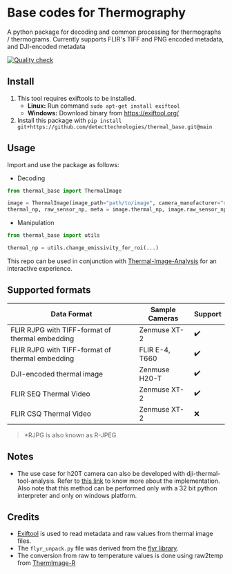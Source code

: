 # Base codes for Thermography

A python package for decoding and common processing for thermographs / thermograms. Currently supports FLIR's TIFF and PNG encoded metadata, and DJI-encoded metadata

[![Quality check](https://github.com/detecttechnologies/thermal_base/actions/workflows/qualitycheck.yml/badge.svg)](https://github.com/detecttechnologies/thermal_base/actions)

## Install
1. This tool requires exiftools to be installed.
    - **Linux:** Run command `sudo apt-get install exiftool`
    - **Windows:** Download binary from https://exiftool.org/
2. Install this package with `pip install git+https://github.com/detecttechnologies/thermal_base.git@main`

## Usage
Import and use the package as follows:
- Decoding
```python
from thermal_base import ThermalImage

image = ThermalImage(image_path="path/to/image", camera_manufacturer="dji/flir")
thermal_np, raw_sensor_np, meta = image.thermal_np, image.raw_sensor_np, image.meta
```
- Manipulation
```python
from thermal_base import utils

thermal_np = utils.change_emissivity_for_roi(...)
```

This repo can be used in conjunction with [Thermal-Image-Analysis](https://github.com/detecttechnologies/Thermal-Image-Analysis) for an interactive experience.

## Supported formats
|Data Format|Sample Cameras|Support|
|--|--|--|
|FLIR RJPG with TIFF-format of thermal embedding|Zenmuse XT-2|:heavy_check_mark:|
|FLIR RJPG with TIFF-format of thermal embedding|FLIR E-4, T660|:heavy_check_mark:|
|DJI-encoded thermal image|Zenmuse H20-T|:heavy_check_mark:|
|FLIR SEQ Thermal Video|Zenmuse XT-2|:heavy_check_mark:|
|FLIR CSQ Thermal Video|Zenmuse XT-2|:x:|
>*RJPG is also known as R-JPEG

## Notes
* The use case for h20T camera can also be developed with dji-thermal-tool-analysis. Refer to [this link](https://exiftool.org/forum/index.php?topic=11401.0) to know more about the implementation. Also note that this method can be performed only with a 32 bit python interpreter and only on windows platform.

## Credits
* [Exiftool](https://exiftool.org/) is used to read metadata and raw values from thermal image files.
* The `flyr_unpack.py` file was derived from the [flyr library](https://bitbucket.org/nimmerwoner/flyr/src/master/).
* The conversion from raw to temperature values is done using raw2temp from [ThermImage-R](https://github.com/gtatters/Thermimage)
